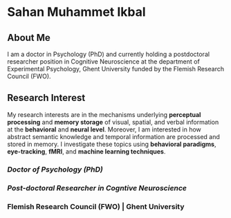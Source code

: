# Sahan Muhammet Ikbal 

## About Me
I am a doctor in Psychology (PhD) and currently holding a postdoctoral researcher position in Cognitive Neuroscience at the department of Experimental Psychology, Ghent University funded by the Flemish Research Council (FWO).

## Research Interest
My research interests are in the mechanisms underlying **perceptual processing** and **memory storage** of visual, spatial, and verbal information at the **behavioral** and **neural level**. Moreover, I am interested in how abstract semantic knowledge and temporal information are processed and stored in memory. I investigate these topics using **behavioral paradigms**, **eye-tracking**, **fMRI**, and **machine learning techniques**. 



### *Doctor of Psychology (PhD)*
### *Post-doctoral Researcher in Cogntive Neuroscience*
### Flemish Research Council (FWO) | Ghent University



